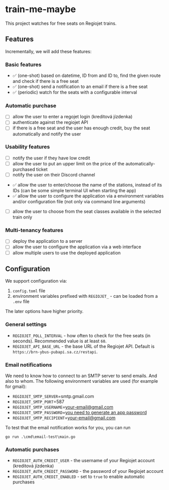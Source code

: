 # train-me-maybe

This project watches for free seats on Regiojet trains.

## Features

Incrementally, we will add these features:

### Basic features

- ✅ (one-shot) based on datetime, ID from and ID to, find the given route and check if there is a free seat
- ✅ (one-shot) send a notification to an email if there is a free seat
- ✅ (periodic) watch for the seats with a configurable interval

### Automatic purchase

- [ ] allow the user to enter a regojet login (kreditová jízdenka)
- [ ] authenticate against the regiojet API
- [ ] if there is a free seat and the user has enough credit, buy the seat automatically and notify the user

### Usability features

- [ ] notify the user if they have low credit
- [ ] allow the user to put an upper limit on the price of the automatically-purchased ticket
- [ ] notify the user on their Discord channel
- ✅ allow the user to enter/choose the name of the stations, instead of its IDs (can be some simple terminal UI when starting the app)
- ✅ allow the user to configure the application via a environment variables and/or configuration file (not only via command line arguments)
- [ ] allow the user to choose from the seat classes available in the selected train only

### Multi-tenancy features

- [ ] deploy the application to a server
- [ ] allow the user to configure the application via a web interface
- [ ] allow multiple users to use the deployed application

## Configuration

We support configuration via:

1. `config.toml` file
2. environment variables prefixed with `REGIOJET_` - can be loaded from a `.env` file

The later options have higher priority.

### General settings

- `REGIOJET_POLL_INTERVAL` - how often to check for the free seats (in seconds). Recommended value is at least `60`.
- `REGIOJET_API_BASE_URL` - the base URL of the Regiojet API. Default is `https://brn-ybus-pubapi.sa.cz/restapi`.

### Email notifications

We need to know how to connect to an SMTP server to send emails. And also to whom. The following environment variables are used (for example for gmail):

- `REGIOJET_SMTP_SERVER`=smtp.gmail.com
- `REGIOJET_SMTP_PORT`=587
- `REGIOJET_SMTP_USERNAME`=your-email@gmail.com
- `REGIOJET_SMTP_PASSWORD`=[you need to generate an app password](https://myaccount.google.com/apppasswords)
- `REGIOJET_SMTP_RECIPIENT`=your-email@gmail.com

To test that the email notification works for you, you can run 

```
go run .\cmd\email-test\main.go
```

### Automatic purchases

- `REGIOJET_AUTH_CREDIT_USER` - the username of your Regiojet account (kreditová jízdenka)
- `REGIOJET_AUTH_CREDIT_PASSWORD` - the password of your Regiojet account
- `REGIOJET_AUTH_CREDIT_ENABLED` - set to `true` to enable automatic purchases

